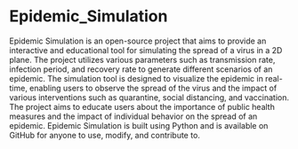 # Epidemic_Simulation
Epidemic Simulation is an open-source project that aims to provide an interactive and educational tool for simulating the spread of a virus in a 2D plane. The project utilizes various parameters such as transmission rate, infection period, and recovery rate to generate different scenarios of an epidemic. The simulation tool is designed to visualize the epidemic in real-time, enabling users to observe the spread of the virus and the impact of various interventions such as quarantine, social distancing, and vaccination. The project aims to educate users about the importance of public health measures and the impact of individual behavior on the spread of an epidemic. Epidemic Simulation is built using Python and is available on GitHub for anyone to use, modify, and contribute to.